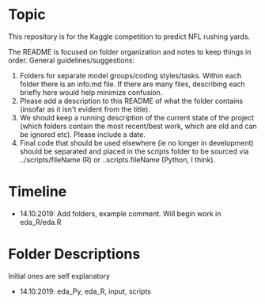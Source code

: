 # Topic

This repository is for the Kaggle competition to predict NFL rushing yards.

The README is focused on folder organization and notes to keep things in order. General guidelines/suggestions:

1. Folders for separate model groups/coding styles/tasks. Within each folder there is an info.md file. If there are many files, describing each briefly here would help minimize confusion.
2. Please add a description to this README of what the folder contains (insofar as it isn't evident from the title).
3. We should keep a running description of the current state of the project (which folders contain the most recent/best work, which are old and can be ignored etc). Please include a date.
4. Final code that should be used elsewhere (ie no longer in development) should be separated and placed in the scripts folder to be sourced via ../scripts/fileName (R) or ..scripts.fileName (Python, I think).

# Timeline

- 14.10.2019: Add folders, example comment. Will begin work in eda_R/eda.R

# Folder Descriptions

Initial ones are self explanatory

- 14.10.2019: eda\_Py, eda\_R, input, scripts 
